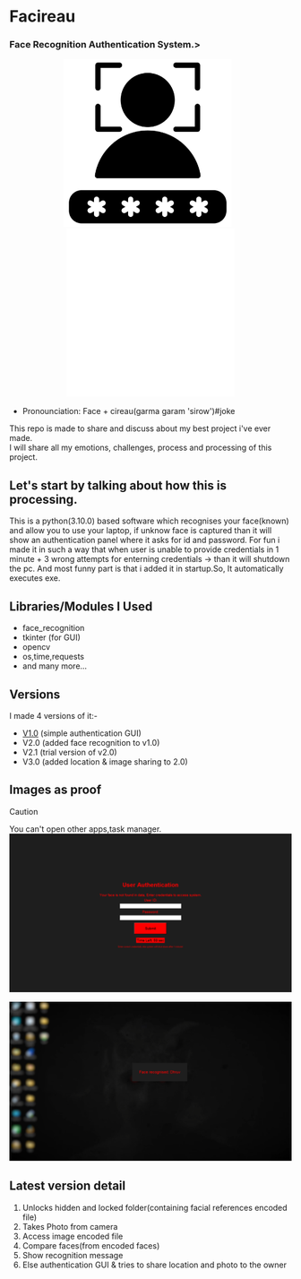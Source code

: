 # Facireau
### Face Recognition Authentication System.><br>
<div align="center">
  <img src="facelock.png" alt="Face Lock" height="300" style="display:inline-block; margin-right:10px"/>
  <img src="wfacelock.png" alt="Face Lock" height="300" style="display:inline-block"/>
</div>


- Pronounciation: Face + cireau(garma garam 'sirow')#joke

This repo is made to share and discuss about my best project i've ever made.<br>
I will share all my emotions, challenges, process and processing of this project.
            
## Let's start by talking about how this is processing.
This is a python(3.10.0) based software which recognises your face(known) and allow you to use your laptop, if unknow face is captured than it will show an authentication panel where it asks for id and password. For fun i made it in such a way that when user is unable to provide credentials in 1 minute + 3 wrong attempts for enterning credentials -> than it will shutdown the pc. And most funny part is that i added it in startup.So, It automatically executes exe.<br>
## Libraries/Modules I Used

- face_recognition
- tkinter (for GUI)
- opencv
- os,time,requests
- and many more...

## Versions
I made 4 versions of it:-

- [V1.0](latest-version-detail) (simple authentication GUI)
- V2.0 (added face recognition to v1.0)
- V2.1 (trial version of v2.0)
- V3.0 (added location & image sharing to 2.0)


## Images as proof

> [!CAUTION]
> You can't open other apps,task manager.
![Not recognised](unreclock.png)

![Recognised](rec.png)

## Latest version detail

1. Unlocks hidden and locked folder(containing facial references encoded file)
2. Takes Photo from camera
3. Access image encoded file
4. Compare faces(from encoded faces)
5. Show recognition message
6. Else authentication GUI & tries to share location and photo to the owner

